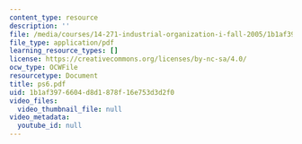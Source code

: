 ```yaml
---
content_type: resource
description: ''
file: /media/courses/14-271-industrial-organization-i-fall-2005/1b1af3976604d8d1878f16e753d3d2f0_ps6.pdf
file_type: application/pdf
learning_resource_types: []
license: https://creativecommons.org/licenses/by-nc-sa/4.0/
ocw_type: OCWFile
resourcetype: Document
title: ps6.pdf
uid: 1b1af397-6604-d8d1-878f-16e753d3d2f0
video_files:
  video_thumbnail_file: null
video_metadata:
  youtube_id: null
---
```

